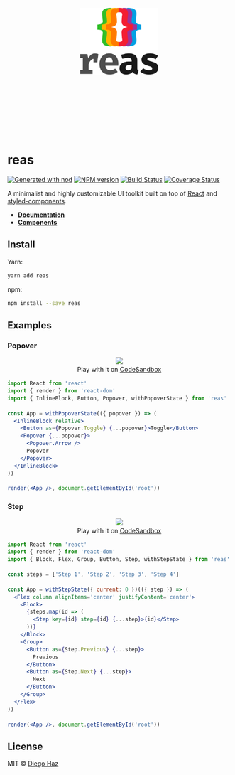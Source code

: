 <p align="center">
  <br /><br /><br /><br /><br /><br /><br /><br />
  <img src="logo/logo-vertical.png" alt="reas" height="150" />

  <br /><br /><br /><br /><br /><br /><br />
</p>

# reas

<a href="https://github.com/diegohaz/nod"><img alt="Generated with nod" src="https://img.shields.io/badge/generator-nod-2196F3.svg?style=flat-square" /></a>
<a href="https://npmjs.org/package/reas"><img alt="NPM version" src="https://img.shields.io/npm/v/reas.svg?style=flat-square" /></a>
<a href="https://travis-ci.org/diegohaz/reas"><img alt="Build Status" src="https://img.shields.io/travis/diegohaz/reas/master.svg?style=flat-square" /></a>
<a href="https://codecov.io/gh/diegohaz/reas/branch/master"><img alt="Coverage Status" src="https://img.shields.io/codecov/c/github/diegohaz/reas/master.svg?style=flat-square" /></a>

A minimalist and highly customizable UI toolkit built on top of [React](https://reactjs.org) and [styled-components](https://www.styled-components.com).

- [**Documentation**](https://diegohaz.github.io/reas/)
- [**Components**](https://diegohaz.github.io/reas/#components)

## Install

Yarn:
```sh
yarn add reas
```

npm:
```sh
npm install --save reas
```

## Examples

### Popover

<p align="center">
  <img
    src="https://user-images.githubusercontent.com/3068563/35465289-0cb7fe96-02e2-11e8-8bc5-60abcb6e92ac.gif"
    width="200"
  /><br />
  Play with it on <a href="https://codesandbox.io/s/m4n32vjkoj" target="_blank">CodeSandbox</a>
</p>

```jsx
import React from 'react'
import { render } from 'react-dom'
import { InlineBlock, Button, Popover, withPopoverState } from 'reas'

const App = withPopoverState(({ popover }) => (
  <InlineBlock relative>
    <Button as={Popover.Toggle} {...popover}>Toggle</Button>
    <Popover {...popover}>
      <Popover.Arrow />
      Popover
    </Popover>
  </InlineBlock>
))

render(<App />, document.getElementById('root'))
```

### Step

<p align="center">
  <img
    src="https://user-images.githubusercontent.com/3068563/36624496-d9a1fb60-18ee-11e8-81c1-b16b74ed5a7c.gif"
    height="120"
  /><br />
  Play with it on <a href="https://codesandbox.io/s/4090w91mq0" target="_blank">CodeSandbox</a>
</p>

```jsx
import React from 'react'
import { render } from 'react-dom'
import { Block, Flex, Group, Button, Step, withStepState } from 'reas'

const steps = ['Step 1', 'Step 2', 'Step 3', 'Step 4']

const App = withStepState({ current: 0 })(({ step }) => (
  <Flex column alignItems='center' justifyContent='center'>
    <Block>
      {steps.map(id => (
        <Step key={id} step={id} {...step}>{id}</Step>
      ))}
    </Block>
    <Group>
      <Button as={Step.Previous} {...step}>
        Previous
      </Button>
      <Button as={Step.Next} {...step}>
        Next
      </Button>
    </Group>
  </Flex>
))

render(<App />, document.getElementById('root'))
```

## License

MIT © [Diego Haz](https://github.com/diegohaz)
